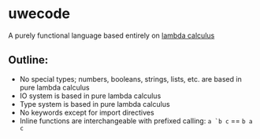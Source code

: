# uwecode

A purely functional language based entirely on [lambda calculus](https://en.wikipedia.org/wiki/Lambda_calculus)

## Outline:
- No special types; numbers, booleans, strings, lists, etc. are based in pure lambda calculus
- IO system is based in pure lambda calculus
- Type system is based in pure lambda calculus
- No keywords except for import directives
- Inline functions are interchangeable with prefixed calling: ``a `b c`` == `b a c`
